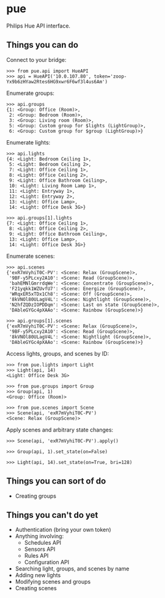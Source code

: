 # pue
Philips Hue API interface.

## Things you can do
Connect to your bridge:
```
>>> from pue.api import HueAPI
>>> api = HueAPI('10.0.107.80', token='zoop-Yx9b6zHYaw2Rtes6HG9xwr6F6wf3l4us6Am')
```


Enumerate groups:
```
>>> api.groups
{1: <Group: Office (Room)>,
 2: <Group: Bedroom (Room)>,
 3: <Group: Living room (Room)>,
 5: <Group: Custom group for $lights (LightGroup)>,
 6: <Group: Custom group for $group (LightGroup)>}
```


Enumerate lights:
```
>>> api.lights
{4: <Light: Bedroom Ceiling 1>,
 5: <Light: Bedroom Ceiling 2>,
 7: <Light: Office Ceiling 1>,
 8: <Light: Office Ceiling 2>,
 9: <Light: Office Bathroom Ceiling>,
 10: <Light: Living Room Lamp 1>,
 11: <Light: Entryway 1>,
 12: <Light: Entryway 2>,
 13: <Light: Office Lamp>,
 14: <Light: Office Desk 3G>}

>>> api.groups[1].lights
{7: <Light: Office Ceiling 1>,
 8: <Light: Office Ceiling 2>,
 9: <Light: Office Bathroom Ceiling>,
 13: <Light: Office Lamp>,
 14: <Light: Office Desk 3G>}
```


Enumerate scenes:
```
>>> api.scenes
{'exR7mVyhiT0C-PV': <Scene: Relax (GroupScene)>,
 '9BF-y5PLcxy2A10': <Scene: Read (GroupScene)>,
 'bahEMNlGmrrdqWe': <Scene: Concentrate (GroupScene)>,
 'F21yqkk1WZUvfU7': <Scene: Energize (GroupScene)>,
 'WRqxER5xTDx1Ch8': <Scene: Off (GroupScene)>,
 '8kVNOl80ULagV4L': <Scene: Nightlight (GroupScene)>,
 'N2hfZQDzIOPDDqm': <Scene: Last on state (GroupScene)>,
 'DAbleGYGc4pXAAo': <Scene: Rainbow (GroupScene)>}

>>> api.groups[1].scenes
{'exR7mVyhiT0C-PV': <Scene: Relax (GroupScene)>,
 '9BF-y5PLcxy2A10': <Scene: Read (GroupScene)>,
 '8kVNOl80ULagV4L': <Scene: Nightlight (GroupScene)>,
 'DAbleGYGc4pXAAo': <Scene: Rainbow (GroupScene)>}
```


Access lights, groups, and scenes by ID:
```
>>> from pue.lights import Light
>>> Light(api, 14)
<Light: Office Desk 3G>

>>> from pue.groups import Group
>>> Group(api, 1)
<Group: Office (Room)>

>>> from pue.scenes import Scene
>>> Scene(api, 'exR7mVyhiT0C-PV')
<Scene: Relax (GroupScene)>
```


Apply scenes and arbitrary state changes:
```
>>> Scene(api, 'exR7mVyhiT0C-PV').apply()

>>> Group(api, 1).set_state(on=False)

>>> Light(api, 14).set_state(on=True, bri=128)
```

## Things you can sort of do
* Creating groups

## Things you can't do yet
* Authentication (bring your own token)
* Anything involving:
  * Schedules API
  * Sensors API
  * Rules API
  * Configuration API
* Searching light, groups, and scenes by name
* Adding new lights
* Modifying scenes and groups
* Creating scenes
